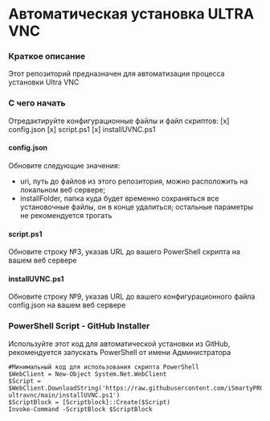 # Автоматическая установка ULTRA VNC

### Краткое описание
Этот репозиторий предназначен для автоматизации процесса установки Ultra VNC

### С чего начать
Отредактируйте конфигурационные файлы и файл скриптов:
[x] config.json
[x] script.ps1
[x] installUVNC.ps1

#### config.json
Обновите следующие значения:
* uri, путь до файлов из этого репозитория, можно расположить на локальном веб сервере;
* installFolder, папка куда будет временно сохраняться все установочные файлы, он в конце удалиться;
остальные параметры не рекомендуется трогать

#### script.ps1
Обновите строку №3, указав URL до вашего PowerShell скрипта на вашем веб сервере

#### installUVNC.ps1
Обновите строку №9, указав URL до вашего конфигурационного файла config.json на вашем веб сервере


### PowerShell Script - GitHub Installer

Используйте этот код для автоматической установки из GitHub, рекомендуется запускать PowerShell от имени Администратора
```
#Минимальный код для использования скрипта PowerShell
$WebClient = New-Object System.Net.WebClient
$Script = $WebClient.DownloadString('https://raw.githubusercontent.com/iSmartyPRO/install-ultravnc/main/installUVNC.ps1')
$ScriptBlock = [Scriptblock]::Create($Script)
Invoke-Command -ScriptBlock $ScriptBlock
```